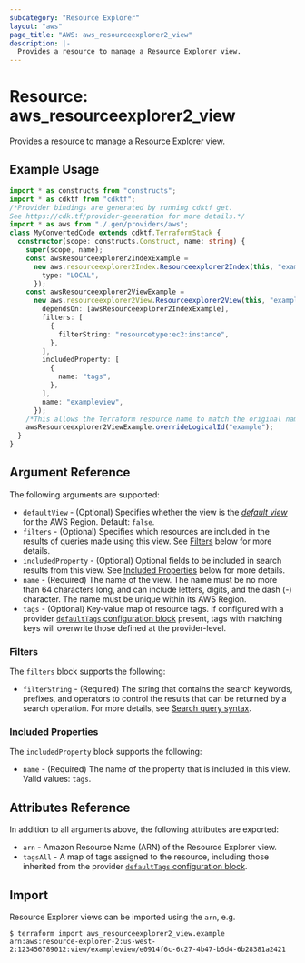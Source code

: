 ```yaml
---
subcategory: "Resource Explorer"
layout: "aws"
page_title: "AWS: aws_resourceexplorer2_view"
description: |-
  Provides a resource to manage a Resource Explorer view.
---
```


# Resource: aws_resourceexplorer2_view

Provides a resource to manage a Resource Explorer view.

## Example Usage

```typescript
import * as constructs from "constructs";
import * as cdktf from "cdktf";
/*Provider bindings are generated by running cdktf get.
See https://cdk.tf/provider-generation for more details.*/
import * as aws from "./.gen/providers/aws";
class MyConvertedCode extends cdktf.TerraformStack {
  constructor(scope: constructs.Construct, name: string) {
    super(scope, name);
    const awsResourceexplorer2IndexExample =
      new aws.resourceexplorer2Index.Resourceexplorer2Index(this, "example", {
        type: "LOCAL",
      });
    const awsResourceexplorer2ViewExample =
      new aws.resourceexplorer2View.Resourceexplorer2View(this, "example_1", {
        dependsOn: [awsResourceexplorer2IndexExample],
        filters: [
          {
            filterString: "resourcetype:ec2:instance",
          },
        ],
        includedProperty: [
          {
            name: "tags",
          },
        ],
        name: "exampleview",
      });
    /*This allows the Terraform resource name to match the original name. You can remove the call if you don't need them to match.*/
    awsResourceexplorer2ViewExample.overrideLogicalId("example");
  }
}

```

## Argument Reference

The following arguments are supported:

* `defaultView` - (Optional) Specifies whether the view is the [_default view_](https://docs.aws.amazon.com/resource-explorer/latest/userguide/manage-views-about.html#manage-views-about-default) for the AWS Region. Default: `false`.
* `filters` - (Optional) Specifies which resources are included in the results of queries made using this view. See [Filters](#filters) below for more details.
* `includedProperty` - (Optional) Optional fields to be included in search results from this view. See [Included Properties](#included-properties) below for more details.
* `name` - (Required) The name of the view. The name must be no more than 64 characters long, and can include letters, digits, and the dash (-) character. The name must be unique within its AWS Region.
* `tags` - (Optional) Key-value map of resource tags. If configured with a provider [`defaultTags` configuration block](https://registry.terraform.io/providers/hashicorp/aws/latest/docs#default_tags-configuration-block) present, tags with matching keys will overwrite those defined at the provider-level.

### Filters

The `filters` block supports the following:

* `filterString` - (Required) The string that contains the search keywords, prefixes, and operators to control the results that can be returned by a search operation. For more details, see [Search query syntax](https://docs.aws.amazon.com/resource-explorer/latest/userguide/using-search-query-syntax.html).

### Included Properties

The `includedProperty` block supports the following:

* `name` - (Required) The name of the property that is included in this view. Valid values: `tags`.

## Attributes Reference

In addition to all arguments above, the following attributes are exported:

* `arn` - Amazon Resource Name (ARN) of the Resource Explorer view.
* `tagsAll` - A map of tags assigned to the resource, including those inherited from the provider [`defaultTags` configuration block](https://registry.terraform.io/providers/hashicorp/aws/latest/docs#default_tags-configuration-block).

## Import

Resource Explorer views can be imported using the `arn`, e.g.

```
$ terraform import aws_resourceexplorer2_view.example arn:aws:resource-explorer-2:us-west-2:123456789012:view/exampleview/e0914f6c-6c27-4b47-b5d4-6b28381a2421
```

<!-- cache-key: cdktf-0.17.0-pre.15 input-2f564e3f5810dcd5719b74126dfd34a4fc22714a722bcbec0d48af0ea50059c2 -->